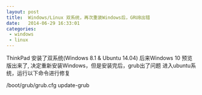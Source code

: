 ```yaml
---
layout: post
title:  Windows/Linux 双系统，再次重装Windows后，GRUB出错
date:   2014-06-29 16:33:01
categories:
 - windows
 - linux
---
```

ThinkPad 安装了双系统(Windows 8.1 & Ubuntu 14.04)
后来Windows 10 预览版出来了, 决定重新安装Windows，但是安装完后，grub出了问题
进入ubuntu系统，运行以下命令进行修复

/boot/grub/grub.cfg
update-grub